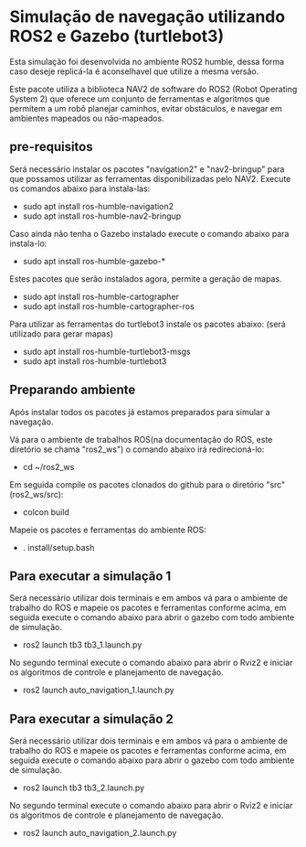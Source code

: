 # Simulação de navegação utilizando ROS2 e Gazebo (turtlebot3)

Esta simulação foi desenvolvida no ambiente ROS2 humble, dessa forma caso deseje replicá-la é aconselhavel que utilize a mesma versão.

Este pacote utiliza a biblioteca NAV2 de software do ROS2 (Robot Operating System 2) que oferece um conjunto de ferramentas e algoritmos que permitem a um robô planejar caminhos, evitar obstáculos, e navegar em ambientes mapeados ou não-mapeados.

## pre-requisitos

Será necessário instalar os pacotes "navigation2" e "nav2-bringup" para que possamos utilizar as ferramentas disponibilizadas pelo NAV2.
Execute os comandos abaixo para instala-las:

* sudo apt install ros-humble-navigation2
* sudo apt install ros-humble-nav2-bringup

Caso ainda não tenha o Gazebo instalado execute o comando abaixo para instala-lo:

* sudo apt install ros-humble-gazebo-*

Estes pacotes que serão instalados agora, permite a geração de mapas.

* sudo apt install ros-humble-cartographer
* sudo apt install ros-humble-cartographer-ros

Para utilizar as ferramentas do turtlebot3 instale os pacotes abaixo: (será utilizado para gerar mapas)

* sudo apt install ros-humble-turtlebot3-msgs
* sudo apt install ros-humble-turtlebot3

## Preparando ambiente

Após instalar todos os pacotes já estamos preparados para simular a navegação.

Vá para o ambiente de trabalhos ROS(na documentação do ROS, este diretório se chama "ros2_ws") o comando abaixo irá redirecioná-lo:

* cd ~/ros2_ws 

Em seguida compile os pacotes clonados do github para o diretório "src" (ros2_ws/src):

* colcon build

Mapeie os pacotes e ferramentas do ambiente ROS:

* . install/setup.bash

## Para executar a simulação 1

Será necessário utilizar dois terminais e em ambos vá para o ambiente de trabalho do ROS e mapeie os pacotes e ferramentas conforme acima, em seguida execute o comando abaixo para abrir o gazebo com todo ambiente de simulação.

* ros2 launch tb3 tb3_1.launch.py

No segundo terminal execute o comando abaixo para abrir o Rviz2 e iniciar os algoritmos de controle e planejamento de navegação.
* ros2 launch auto_navigation_1.launch.py

## Para executar a simulação 2

Será necessário utilizar dois terminais e em ambos vá para o ambiente de trabalho do ROS e mapeie os pacotes e ferramentas conforme acima, em seguida execute o comando abaixo para abrir o gazebo com todo ambiente de simulação.

* ros2 launch tb3 tb3_2.launch.py

No segundo terminal execute o comando abaixo para abrir o Rviz2 e iniciar os algoritmos de controle e planejamento de navegação.
* ros2 launch auto_navigation_2.launch.py
